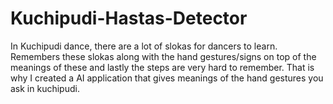 # Kuchipudi-Hastas-Detector
In Kuchipudi dance, there are a lot of slokas for dancers to learn. Remembers these slokas along with the hand gestures/signs on top of the meanings of these and lastly the steps are very hard to remember. That is why I created a AI application that gives meanings of the hand gestures you ask in kuchipudi.
